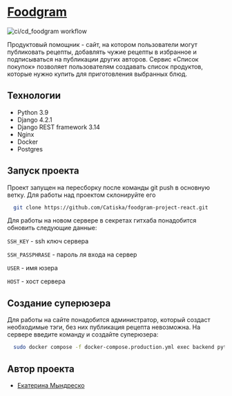 
# [Foodgram](foodgram.catiska.ru)



![ci/cd_foodgram workflow](https://github.com/catiska/foodgram-project-react/actions/workflows/main.yml/badge.svg?event=push)

Продуктовый помощник - сайт, на котором пользователи могут публиковать рецепты, добавлять чужие рецепты в избранное и подписываться на публикации других авторов. Сервис «Список покупок» позволяет пользователям создавать список продуктов, которые нужно купить для приготовления выбранных блюд. 


## Технологии


- Python 3.9
- Django 4.2.1
- Django REST framework 3.14
- Nginx
- Docker
- Postgres


## Запуск проекта

Проект запущен на пересборку после команды git push в основную ветку. Для работы над проектом склонируйте его

```bash
  git clone https://github.com/Catiska/foodgram-project-react.git
```

Для работы на новом сервере в секретах гитхаба понадобится обновить следующие данные:

`SSH_KEY` - ssh ключ сервера

`SSH_PASSPHRASE` - пароль ля входа на сервер

`USER` - имя юзера

`HOST` - хост сервера


## Создание суперюзера

Для работы на сайте понадобится администратор, который создаст необходимые тэги, без них публикация рецепта невозможна. На сервере введите команду и создайте суперюзера:

```bash
  sudo docker compose -f docker-compose.production.yml exec backend python manage.py createsuperuser
```
    


  
## Автор проекта

- [Екатерина Мындреско](https://github.com/Catiska)
